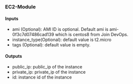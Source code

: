 ### EC2-Module

#### Inputs
* ami (Optional): AMI ID is optional. Default ami is ami-0f3c7d07486cad139 which is centos8 from Join DevOps.
* instance_type(Optional): default value is t2.micro
* tags (Optional): default value is empty.

#### Outputs

* public_ip: public_ip of the instance
* private_ip: private_ip of the instance
* id: instance id of the instance
